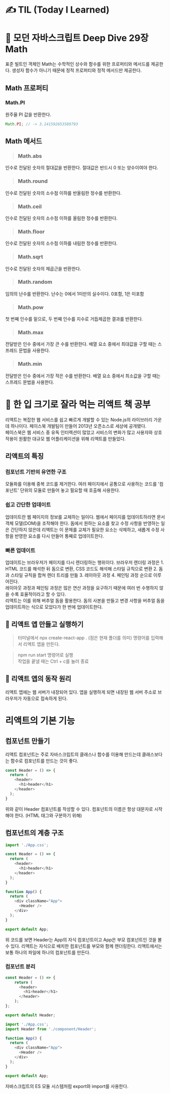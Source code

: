 # ✍ TIL (Today I Learned)

# 📖 모던 자바스크립트 Deep Dive 29장 Math
표준 빌트인 객체인 Math는 수학적인 상수와 함수를 위한 프로퍼티와 메서드를 제공한다. 생성자 함수가 아니기 때문에 정적 프로퍼티와 정적 메서드만 제공한다.

## Math 프로퍼티
### Math.PI
원주율 PI 값을 반환한다.
```javascript
Math.PI; // -> 3.141592653589793
```

## Math 메서드
> ### Math.abs
인수로 전달된 숫자의 절대값을 반환한다. 절대값은 반드시 0 또는 양수이여야 한다.

> ### Math.round
인수로 전달된 숫자의 소수점 이하를 반올림한 정수를 반환한다.

> ### Math.ceil
인수로 전달된 숫자의 소수점 이하를 올림한 정수를 반환한다.

> ### Math.floor
인수로 전달된 숫자의 소수점 이하를 내림한 정수를 반환한다.

> ### Math.sqrt
인수로 전달된 숫자의 제곱근을 반환한다.

> ### Math.random
임의의 난수를 반환한다. 난수는 0에서 1미만의 실수이다. 0포함, 1은 미포함

> ### Math.pow
첫 번째 인수를 밑으로, 두 번째 인수를 지수로 거듭제곱한 결과를 반환한다.

> ### Math.max
전달받은 인수 중에서 가장 큰 수를 반환한다. 배열 요소 중에서 최대값을 구할 때는 스프레드 문법을 사용한다.

> ### Math.min
전달받은 인수 중에서 가장 작은 수를 반환한다. 배열 요소 중에서 최소값을 구할 때는 스프레드 문법을 사용한다.

# 📖 한 입 크기로 잘라 먹는 리액트 책 공부
리액트는 복잡한 웹 서비스를 쉽고 빠르게 개발할 수 있는 Node.js의 라이브러리 가운데 하나이다. 페이스북 개발팀이 만들어 2013년 오픈소스로 세상에 공개됐다.   
페이스북은 웹 서비스 중 유독 인터렉션이 많았고 서비스의 변화가 많고 사용자와 상호작용이 원활한 대규모 웹 어플리케이션을 위해 리액트를 만들었다.

## 리액트의 특징
### 컴포넌트 기반의 유연한 구조
모듈화를 이용해 중복 코드를 제거한다. 여러 페이지에서 공통으로 사용하는 코드를 '컴포넌트' 단위의 모듈로 만들어 놓고 필요할 때 호출해 사용한다.

### 쉽고 간단한 업데이트
업데이트란 웹 페이지의 정보를 교체하는 일이다. 웹에서 페이지를 업데이트하라면 문서 객체 모델(DOM)을 조작해야 한다. 돔에서 원하는 요소를 찾고 수정 사항을 반영하는 일은 간단하지 않은데 리액트는 이 문제를 교체가 필요한 요소는 삭제하고, 새롭게 수정 사항을 반영한 요소를 다시 만들어 통째로 업데이트한다.

### 빠른 업데이트
업데이트는 브라우저가 페이지를 다시 렌더링하는 행위이다. 브라우저 렌더링 과정은 1. HTML 코드를 해석한 뒤 돔으로 변환, CSS 코드도 해석해 스타일 규칙으로 변환 2. 돔과 스타일 규칙을 합쳐 렌더 트리를 만듦 3. 레이아웃 과정 4. 페인팅 과정 순으로 이루어진다.   
레이아웃 과정과 페인팅 과정은 많은 연산 과정을 요구하기 때문에 여러 번 수행하지 않을 수록 효율적이라고 할 수 있다.   
리액트는 이를 위해 버추얼 돔을 활용한다. 돔의 사본을 만들고 변경 사항을 버추얼 돔을 업데이트하는 식으로 모았다가 한 번에 업데이트한다.

## 👀 리액트 앱 만들고 실행하기
> 터미널에서 npx create-react-app . (점은 현재 폴더를 의미) 명령어를 입력해서 리액트 앱을 만든다.

> npm run start 명령어로 실행   
작업을 끝낼 때는 Ctrl + c를 눌러 종료

## 🧵 리액트 앱의 동작 원리
리액트 앱에는 웹 서버가 내장되어 있다. 앱을 실행하게 되면 내장된 웹 서버 주소로 브라우저가 자동으로 접속하게 된다.

# 리액트의 기본 기능

## 컴포넌트 만들기
리액트 컴포넌트는 주로 자바스크립트의 클래스나 함수를 이용해 만드는데 클래스보다는 함수로 컴포넌트를 만드는 것이 좋다.

```javascript
const Header = () => {
  return (
    <header>
      <h1>header</h1>
    </header>
  );
}
```
위와 같이 Header 컴포넌트를 작성할 수 있다. 컴포넌트의 이름은 항상 대문자로 시작해야 한다. (HTML 태그와 구분하기 위해)

## 컴포넌트의 계층 구조
```javascript
import './App.css';

const Header = () => {
  return (
    <header>
      <h1>header</h1>
    </header>
  );
}

function App() {
  return (
    <div className="App">
      <Header />
    </div>
  );
}

export default App;
```
위 코드를 보면 Header는 App의 자식 컴포넌트이고 App은 부모 컴포넌트인 것을 볼 수 있다. 리액트는 자식으로 배치한 컴포넌트를 부모와 함께 렌더링한다. 리액트에서는 보통 하나의 파일에 하나의 컴포넌트를 만든다.

### 컴포넌트 분리
```javascript
const Header = () => {
    return (
      <header>
        <h1>header</h1>
      </header>
    );
};

export default Header;
```

```javascript
import './App.css';
import Header from './component/Header';

function App() {
  return (
    <div className="App">
      <Header />
    </div>
  );
}

export default App;
```
자바스크립트의 ES 모듈 시스템처럼 export와 import를 사용한다.